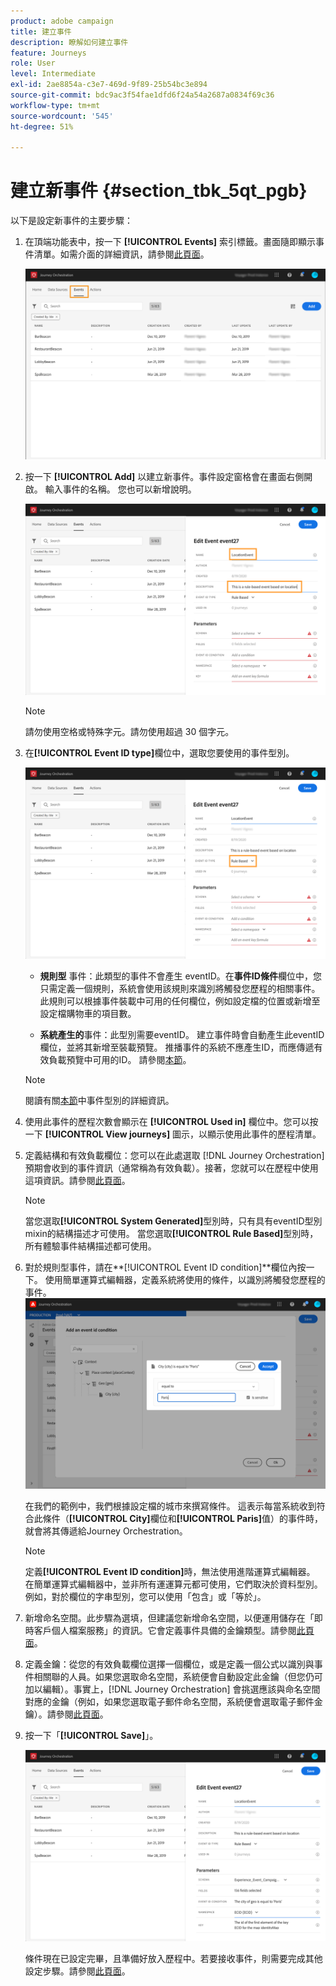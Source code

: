 ```yaml
---
product: adobe campaign
title: 建立事件
description: 瞭解如何建立事件
feature: Journeys
role: User
level: Intermediate
exl-id: 2ae8854a-c3e7-469d-9f89-25b54bc3e894
source-git-commit: bdc9ac3f54fae1dfd6f24a54a2687a0834f69c36
workflow-type: tm+mt
source-wordcount: '545'
ht-degree: 51%

---
```


# 建立新事件 {#section_tbk_5qt_pgb}

以下是設定新事件的主要步驟：

1. 在頂端功能表中，按一下 **[!UICONTROL Events]** 索引標籤。畫面隨即顯示事件清單。如需介面的詳細資訊，請參閱[此頁面](../about/user-interface.md)。

   ![](../assets/journey5.png)

1. 按一下 **[!UICONTROL Add]** 以建立新事件。事件設定窗格會在畫面右側開啟。 輸入事件的名稱。 您也可以新增說明。

   ![](../assets/journey6.png)

   >[!NOTE]
   >
   >請勿使用空格或特殊字元。請勿使用超過 30 個字元。

1. 在&#x200B;**[!UICONTROL Event ID type]**&#x200B;欄位中，選取您要使用的事件型別。

   ![](../assets/journey6bis.png)

   * **規則型** 事件：此類型的事件不會產生 eventID。在&#x200B;**事件ID條件**&#x200B;欄位中，您只需定義一個規則，系統會使用該規則來識別將觸發您歷程的相關事件。 此規則可以根據事件裝載中可用的任何欄位，例如設定檔的位置或新增至設定檔購物車的項目數。

   * **系統產生的**&#x200B;事件：此型別需要eventID。 建立事件時會自動產生此eventID欄位，並將其新增至裝載預覽。 推播事件的系統不應產生ID，而應傳遞有效負載預覽中可用的ID。 請參閱[本節](../event/previewing-the-payload.md)。

   >[!NOTE]
   >
   >閱讀有關[本節](../event/about-events.md)中事件型別的詳細資訊。
1. 使用此事件的歷程次數會顯示在 **[!UICONTROL Used in]** 欄位中。您可以按一下 **[!UICONTROL View journeys]** 圖示，以顯示使用此事件的歷程清單。
1. 定義結構和有效負載欄位：您可以在此處選取 [!DNL Journey Orchestration] 預期會收到的事件資訊（通常稱為有效負載）。接著，您就可以在歷程中使用這項資訊。請參閱[此頁面](../event/defining-the-payload-fields.md)。
   >[!NOTE]
   >
   >當您選取&#x200B;**[!UICONTROL System Generated]**&#x200B;型別時，只有具有eventID型別mixin的結構描述才可使用。 當您選取&#x200B;**[!UICONTROL Rule Based]**&#x200B;型別時，所有體驗事件結構描述都可使用。

1. 對於規則型事件，請在&#x200B;**[!UICONTROL Event ID condition]**欄位內按一下。 使用簡單運算式編輯器，定義系統將使用的條件，以識別將觸發您歷程的事件。
   ![](../assets/alpha-event6.png)

   在我們的範例中，我們根據設定檔的城市來撰寫條件。 這表示每當系統收到符合此條件（**[!UICONTROL City]**&#x200B;欄位和&#x200B;**[!UICONTROL Paris]**&#x200B;值）的事件時，就會將其傳遞給Journey Orchestration。

   >[!NOTE]
   >
   >定義&#x200B;**[!UICONTROL Event ID condition]**&#x200B;時，無法使用進階運算式編輯器。 在簡單運算式編輯器中，並非所有運運算元都可使用，它們取決於資料型別。 例如，對於欄位的字串型別，您可以使用「包含」或「等於」。

1. 新增命名空間。此步驟為選填，但建議您新增命名空間，以便運用儲存在「即時客戶個人檔案服務」的資訊。它會定義事件具備的金鑰類型。請參閱[此頁面](../event/selecting-the-namespace.md)。
1. 定義金鑰：從您的有效負載欄位選擇一個欄位，或是定義一個公式以識別與事件相關聯的人員。如果您選取命名空間，系統便會自動設定此金鑰（但您仍可加以編輯）。事實上，[!DNL Journey Orchestration] 會挑選應該與命名空間對應的金鑰（例如，如果您選取電子郵件命名空間，系統便會選取電子郵件金鑰）。請參閱[此頁面](../event/defining-the-event-key.md)。
1. 按一下「**[!UICONTROL Save]**」。

   ![](../assets/journey7.png)

   條件現在已設定完畢，且準備好放入歷程中。若要接收事件，則需要完成其他設定步驟。請參閱[此頁面](../event/additional-steps-to-send-events-to-journey-orchestration.md)。
